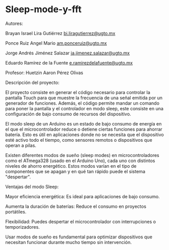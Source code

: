 # Sleep-mode-y-fft
Autores: 

Brayan Israel Lira Gutiérrez bi.liragutierrez@ugto.mx

Ponce Ruiz Angel Mario am.ponceruiz@ugto.mx

Jorge Andrés Jiménez Salazar ja.jimenez.salazar@ugto.mx

Eduardo Ramírez de la Fuente e.ramirezdelafuente@ugto.mx
 
Profesor: Huetzin Aaron Pérez Olivas

Descripción del proyecto:

El proyecto consiste en generar el código necesario para controlar la pantalla Touch para que muestre la frecuencia de una señal emitida por un generador de funciones. Además, el código permite mandar un comando para poner la pantalla y el controlador en modo sleep, este consiste en una configuración de bajo consumo de recursos del dispositivo. 

El modo sleep de un Arduino es un estado de bajo consumo de energía en el que el microcontrolador reduce o detiene ciertas funciones para ahorrar batería. Esto es útil en aplicaciones donde no se necesita que el dispositivo esté activo todo el tiempo, como sensores remotos o dispositivos que operan a pilas.

Existen diferentes modos de sueño (sleep modes) en microcontroladores como el ATmega328 (usado en el Arduino Uno), cada uno con distintos niveles de ahorro energético. Estos modos varían en el tipo de componentes que se apagan y en qué tan rápido puede el sistema "despertar".

Ventajas del modo Sleep:

Mayor eficiencia energética: Es ideal para aplicaciones de bajo consumo.

Aumenta la duración de baterías: Reduce el consumo en proyectos portátiles.

Flexibilidad: Puedes despertar el microcontrolador con interrupciones o temporizadores.

Usar modos de sueño es fundamental para optimizar dispositivos que necesitan funcionar durante mucho tiempo sin intervención.


